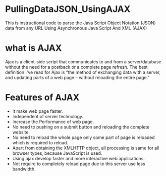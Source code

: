 # PullingDataJSON_UsingAJAX
This is instructional code to parse the Java Script Object Notation (JSON) data from any URL Using Asynchronous Java Script And XML (AJAX) 

# what is AJAX
Ajax is a client-side script that communicates to and from a server/database without the need for a postback or a complete page refresh. The best definition I've read for Ajax is “the method of exchanging data with a server, and updating parts of a web page – without reloading the entire page.”


# Features of AJAX

- It make web page faster.
- Independent of server technology.
- Increase the Performance of web page.
- No need to pushing on a submit button and reloading the complete website.
- No need to reload the whole page only some part of page is reloaded which is required to reload.
- Apart from obtaining the XMLHTTP object, all processing is same for all browser types, because JavaScript is used.
- Using ajax develop faster and more interactive web applications.
- Not require to completely reload page due to this server use less bandwidth.
